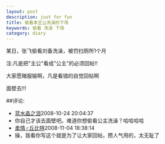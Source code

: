 ```yaml
---
layout: post
description: just for fun
title: 偷看本主公洗澡的下场 
keywords: 偷看 洗澡 下场
category: diary
---
```

某日，张飞偷看刘备洗澡，被罚扫厕所1个月  

注:凡是把"主公"看成"公主"的必须回帖!!  

大家愿赌服输啊，凡是看错的自觉回帖啊  

面壁去!!! 


##评论:
- [蓝水晶之泪](http://user.qzone.qq.com/552311925)<time>2008-10-24 20:04:37</time>
- 你自己才该去面壁吧。难道你想偷看公主洗澡？哈哈哈哈 
- [柔情♂丘比特](http://user.qzone.qq.com/415116400)<time>2008-11-04 18:38:14</time>
- 操，我看你写这个就是为了让大家回帖，攒人气用的，太无耻了
